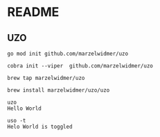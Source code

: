 # README

## UZO
```
go mod init github.com/marzelwidmer/uzo
```
```
cobra init --viper  github.com/marzelwidmer/uzo
```



```
brew tap marzelwidmer/uzo
```

```
brew install marzelwidmer/uzo/uzo   
```
```
uzo
Hello World
```

```
uso -t
Helo World is toggled
```

